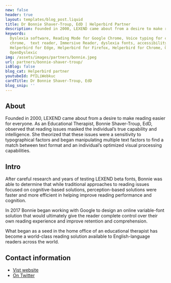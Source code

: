 ```yaml
---
new: false
header: true
layout: templates/blog_post.liquid
title: Dr Bonnie Shaver-Troup, EdD | Helperbird Partner
description: Founded in 2000, LEXEND came about from a desire to make reading easier for everyone. As an Educational Therapist, Bonnie Shaver-Troup, EdD, observed that reading issues masked the individual’s true capability and intelligence. 
keywords:
  Dyslexia software, Reading Mode for Google Chrome, Voice typing for chrome, Text to speech for
  chrome,  text reader, Immersive Reader, dyslexia fonts, accessibility software, dyslexia software,
  Helperbird for Edge, Helperbird for Firefox, Helperbird for Chrome, Opendyslexic for Chrome,
  OpenDyslexic
img: /assets/images/partners/bonnie.jpeg
url: partners/bonnie-shaver-troup/
isBlog: false
blog_cat: Helperbird partner
youtubeId: PfILiWebkuc
cardTitle: Dr Bonnie Shaver-Troup, EdD
blog_snip: ''
---
```


## About

Founded in 2000, LEXEND came about from a desire to make reading easier for everyone. As an Educational Therapist, Bonnie Shaver-Troup, EdD, observed that reading issues masked the individual’s true capability and intelligence. She theorized that these issues were a sensitivity to typographical factors and began manipulating multiple text factors to find a match between text format and an individual’s optimized visual processing capabilities.





## Intro

After careful research and years of testing LEXEND beta fonts, Bonnie was able to determine that while traditional approaches to reading issues focused on cognitive-based solutions, perception-based solutions were faster and more efficient in helping improve reading performance and cognition.

In 2017 Bonnie began working with Google to design an online variable-font solution that would ultimately give the reader complete control over their own reading experience and improve retention and comprehension.

What began as a seed in the home office of an educational therapist has become a world-class reading solution available to English-language readers across the world.


## Contact information

- [Vist website](https://www.lexend.com/)
- [On Twitter](https://twitter.com/LexendFonts)
